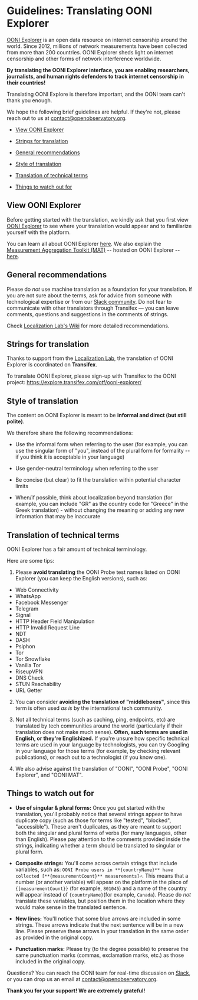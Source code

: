# Guidelines: Translating OONI Explorer

[OONI Explorer](https://explorer.ooni.org/) is an open data resource on internet censorship around the world. Since 2012, millions of network measurements have been collected from more than 200 countries. OONI Explorer sheds light on internet censorship and other forms of network interference worldwide.

**By translating the OONI Explorer interface, you are enabling researchers, journalists, and human rights defenders to track internet censorship in their countries!**

Translating OONI Explore is therefore important, and the OONI team can't
thank you enough.

We hope the following brief guidelines are helpful. If they're not, please reach
out to us at contact@openobservatory.org.

* [View OONI Explorer](#view-ooni-explorer)

* [Strings for translation](#strings-for-translation)

* [General recommendations](#general-recommendations)

* [Style of translation](#style-of-translation)

* [Translation of technical terms](#translation-of-technical-terms)

* [Things to watch out for](#things-to-watch-out-for)

## View OONI Explorer

Before getting started with the translation, we kindly ask that you first view [OONI Explorer](https://explorer.ooni.org/) to see where your translation would appear and to familiarize yourself with the platform. 

You can learn all about OONI Explorer [here](https://ooni.org/support/ooni-explorer/). We also explain the [Measurement Aggregation Toolkit (MAT)](https://explorer.ooni.org/chart/mat) -- hosted on OONI Explorer -- [here](https://ooni.org/support/ooni-explorer/#measurement-aggregation-toolkit-mat).

## General recommendations

Please do *not* use machine translation as a foundation for your translation. If you are not sure about the terms, ask for advice from someone with technological expertise or from our [Slack community](https://slack.ooni.org/). Do not fear to communicate with other translators through Transifex — you can leave comments, questions and suggestions in the comments of strings. 

Check [Localization Lab's Wiki](https://wiki.localizationlab.org/index.php/Translation_and_Review_Guidelines) for more detailed recommendations.

## Strings for translation

Thanks to support from the [Localization Lab](https://www.localizationlab.org/),
the translation of OONI Explorer is coordinated on **Transifex**.

To translate OONI Explorer, please sign-up with Transifex to the OONI project:
https://explore.transifex.com/otf/ooni-explorer/

## Style of translation

The content on OONI Explorer is meant to be **informal and direct (but still polite)**.

We therefore share the following recommendations:

* Use the informal form when referring to the user (for example, you can use the singular
form of "you", instead of the plural form for formality -- if you think it is acceptable in your language)

* Use gender-neutral terminology when referring to the user

* Be concise (but clear) to fit the translation within potential character limits

* When/if possible, think about localization beyond translation (for example, you can include "GR"
as the country code for "Greece" in the Greek translation) - without changing
the meaning or adding any new information that may be inaccurate

## Translation of technical terms

OONI Explorer has a fair amount of technical terminology.

Here are some tips:

1. Please **avoid translating** the OONI Probe test names listed on OONI Explorer (you can keep the
English versions), such as:

* Web Connectivity
* WhatsApp
* Facebook Messenger
* Telegram
* Signal
* HTTP Header Field Manipulation
* HTTP Invalid Request Line
* NDT
* DASH
* Psiphon
* Tor
* Tor Snowflake
* Vanilla Tor
* RiseupVPN
* DNS Check
* STUN Reachability
* URL Getter

2. You can consider **avoiding the translation of "middleboxes"**, since this
term is often used *as is* by the international tech community.

3. Not all technical terms (such as caching, ping, endpoints, etc) are
translated by tech communities around the world (particularly if their
translation does not make much sense). **Often, such terms are used in English,
or they're Englishized.** If you're unsure how specific technical terms are used
in your language by technologists, you can try Googling in your language for
those terms (for example, by checking relevant publications), or reach out to a
technologist (if you know one).

4. We also advise against the translation of "OONI", "OONI Probe", "OONI Explorer", and "OONI MAT". 

## Things to watch out for

* **Use of singular & plural forms:** Once you get started with the translation,
you'll probably notice that several strings appear to have duplicate copy
(such as those for terms like "tested", "blocked", "accessible"). These
aren't duplicates, as they are meant to support both the singular and plural
forms of verbs (for many languages, other than English). Please pay
attention to the comments provided inside the strings, indicating whether a
term should be translated to singular or plural form.

* **Composite strings:** You'll come across certain strings that include
variables, such as: `OONI Probe users in **{countryName}** have collected [**{measurementCount}** measurements]⏎`. This means that a number (or
another variable) will appear on the platform in the place of `{[measurementCount}}` (for
example, `801045`) and a name of the country will appear instead of `{countryName}`(for example, `Canada`). Please do *not* translate these variables, but position them in the location where they would make sense in the translated sentence.

* **New lines:** You'll notice that some blue arrows are included in some
strings. These arrows indicate that the next sentence will be in a new line.
Please preserve these arrows in your translation in the same order as
provided in the original copy.

* **Punctuation marks:** Please try (to the degree possible) to preserve the
same punctuation marks (commas, exclamation marks, etc.) as those included
in the original copy.

Questions? You can reach the OONI team for real-time discussion on
[Slack](https://slack.ooni.org/), or you can drop us an email at
contact@openobservatory.org.

**Thank you for your support! We are extremely grateful!**
